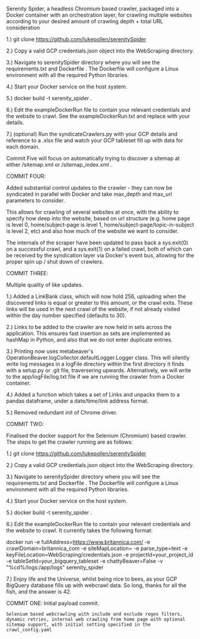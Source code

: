 Serenity Spider, a headless Chromium based crawler, packaged into a Docker container with an orchestration layer, for crawling multiple websites according to your desired amount of crawling depth + total URL consideration

  1.) git clone https://github.com/lukepollen/serenitySpider
  
  2.) Copy a valid GCP credentials.json object into the WebScraping directory.
  
  3.) Navigate to serenitySpider directory where you will see the requirements.txt and Dockerfile . The Dockerfile will configure a Linux environment with all the required Python libraries.
  
  4.) Start your Docker service on the host system.
  
  5.) docker build -t serenity_spider .
  
  6.) Edit the exampleDockerRun file to contain your relevant credentials and the website to crawl. See the exampleDockerRun.txt and replace with your details.

  7.) (optional) Run the syndicateCrawlers.py with your GCP details and reference to a .xlsx file and watch your GCP tableset fill up with data for each domain.

Commit Five will focus on automatically trying to discover a sitemap at either /sitemap.xml or /sitemap_index.xml .

  
COMMIT FOUR:

Added substantial control updates to the crawler - they can now be syndicated in parallel with Docker and take max_depth and max_url parameters to consider.

This allows for crawling of several websites at once, with the ability to specify how deep into the website, based on url structure (e.g. home page is level 0, home/subject-page is level 1, home/subject-page/topic-in-subject is level 2, etc) and also how much of the website we want to consider.

The internals of the scraper have been updated to pass back a sys.exit(0) on a successful crawl, and a sys.exit(1) on a failed crawl, both of which can be received by the syndication layer via Docker's event bus, allowing for the proper spin up / shut down of crawlers.


COMMIT THREE:

  Multiple quality of like updates.

  1.) Added a LinkBank class, which will now hold 256, uploading when the discovered links is equal or greater to this amount, or the crawl exits. These links will be used in the next crawl of the website, if not already visited within the day number specified (defaults to 30).

  2.) Links to be added to the crawler are now held in sets across the application. This ensures fast insertion as sets are implemented as hashMap in Python, and also that we do not enter duplicate entries. 

  3.) Printing now uses metabeaver's OperationBeaver.logCollector.defaultLogger.Logger class. This will silently write log messages in a logFile directory within the first directory it finds with a setup.py or .git file, traversering upwards. Alternatively, we will write to the app/logFile/log.txt file if we are running the crawler from a Docker container.

  4.) Added a function which takes a set of Links and unpacks them to a pandas dataframe, under a date/time/link address format. 

  5.) Removed redundant init of Chrome driver.


COMMIT TWO:

  Finalised the docker support for the Selenium (Chromium) based crawler. The steps to get the crawler running are as follows: 
  
  1.) git clone https://github.com/lukepollen/serenitySpider
  
  2.) Copy a valid GCP credentials.json object into the WebScraping directory.
  
  3.) Navigate to serenitySpider directory where you will see the requirements.txt and Dockerfile . The Dockerfile will configure a Linux environment with all the required Python libraries.
  
  4.) Start your Docker service on the host system.
  
  5.) docker build -t serenity_spider .
  
  6.) Edit the exampleDockerRun file to contain your relevant credentials and the website to crawl. It currently takes the following format:
 
 docker run -e fullAddress=https://www.britannica.com/ -e crawlDomain=britannica_com -e siteMapLocation= -e parse_type=text -e keyFileLocation=WebScraping/credentials.json -e projectId=your_project_id -e tableSetId=your_bigquery_tableset -e chattyBeaver=False -v "%cd%/logs:/app/logs" serenity_spider
  
  7.) Enjoy life and the Universe, whilst being nice to bees, as your GCP BigQuery database fills up with webcrawl data. So long, thanks for all the fish, and the answer is 42.


COMMIT ONE:
    Initial payload commit.

    Selenium based webcrawling with include and exclude regex filters, dynamic retries, internal web crawling from home page with optional sitemap support, with initial setting specified in the crawl_config.yaml
